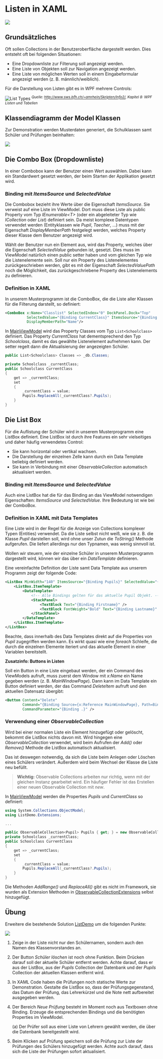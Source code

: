 # Listen in XAML

![](screenshot.png)

## Grundsätzliches

Oft sollen Collections in der Benutzeroberfläche dargestellt werden. Dies entsteht oft bei folgenden
Situationen:

- Eine Dropdownliste zur Filterung soll angezeigt werden.
- Eine Liste von Objekten soll zur Navigation angezeigt werden.
- Eine Liste von möglichen Werten soll in einem Eingabeformular angezeigt werden (z. B. männlich/weiblich).

Für die Darstellung von Listen gibt es in WPF mehrere Controls:

![List Types](ListTypes.png)
*<sup>Quelle: http://www.sws.bfh.ch/~amrhein/Skripten/Info2/, Kapitel 8: WPF Listen und Tabellen</sup>*

## Klassendiagramm der Model Klassen

Zur Demonstration werden Musterdaten generiert, die Schulklassen samt Schüler und Prüfungen
beinhalten:

![](classdiagram.png)

## Die Combo Box (Dropdownliste)

In einer Combobox kann der Benutzer einen Wert auswählen. Dabei kann ein Standardwert gesetzt werden,
der beim Starten der Applikation gesetzt wird.

### Binding mit *ItemsSource* und *SelectedValue*

Die Combobox bezieht ihre Werte über die Eigenschaft *ItemsSource*. Sie verweist auf eine Liste im
ViewModel. Dort muss diese Liste als public Property vom Typ *IEnumerable&lt;T&gt;* (oder ein
abgeleiteter Typ wie *ICollection* oder *List*) definiert sein. Da meist komplexe Datentypen
verwendet werden
(Entityklassen wie *Pupil*, *Taecher*, ...) muss mit der Eigenschaft *DisplayMemberPath* festgelegt
werden, welches Property dieser Klasse dem Benutzer angezeigt wird.

Wählt der Benutzer nun ein Element aus, wird das Property, welches über die Eigenschaft
*SelectedValue* gebunden ist, gesetzt. Dies muss im ViewModel natürlich einen public setter haben
und vom gleichen Typ wie die Listenelemente sein. Soll nur ein Property des Listenelementes
zurückgeschrieben werden, gibt es mit der Eigenschaft *SelectedValuePath* noch die Möglichkeit,
das zurückgeschriebene Property des Listenelements zu definieren.

### Definition in XAML

In unserem Musterprogramm ist die ComboBox, die die Liste aller Klassen für die Filterung darstellt,
so definiert:

```xml
<ComboBox x:Name="Classlist" SelectedIndex="0" DockPanel.Dock="Top"
          SelectedValue="{Binding CurrentClass}" ItemsSource="{Binding Classes}"
          DisplayMemberPath="Name"/>
```

In [MainViewModel](ListDemo/ViewModels/MainViewModel.cs) wird das Property Classes vom Typ
`List<Schoolclass>` definiert. Das Property *CurrentClass* hat dementsprechend den Typ *Schoolclass*,
damit es das gewählte Listenelement aufnehmen kann. Der setter regelt dann die Aktualisierung der
angezeigten Schüler.

```c#
public List<Schoolclass> Classes => _db.Classes;

private Schoolclass _currentClass;
public Schoolclass CurrentClass
{
    get => _currentClass;
    set
    {
        _currentClass = value;
        Pupils.ReplaceAll(_currentClass?.Pupils);
    }
}
```

## Die List Box

Für die Auflistung der Schüler wird in unserem Musterprogramm eine ListBox definiert. Eine ListBox
ist durch ihre Features ein sehr vielseitiges und daher häufig verwendetes Control:

- Sie kann horizontal oder vertikal wachsen.
- Die Darstellung der einzelnen Zelle kann durch ein Data Template beliebig definiert werden.
- Sie kann in Verbindung mit einer *ObservableCollection* automatisch aktualisiert werden.

### Binding mit *ItemsSource* und *SelectedValue*

Auch eine ListBox hat die für das Binding an das ViewModel notwendigen Eigenschaften: *ItemsSource*
und *SelectedValue*. Ihre Bedeutung ist wie bei der ComboBox.

### Definition in XAML mit Data Templates

Eine Liste wird in der Regel für die Anzeige von Collections komplexer Typen (Entities) verwendet.
Da die Liste selbst nicht weiß, wie sie z. B. die Klasse *Pupil* darstellen soll, wird ohne unser
Zutun die *ToString()* Methode aufgerufen. Die liefert allerdings nur den Typnamen, was wenig sinnvoll
ist.

Wollen wir steuern, wie der einzelne Schüler in unserem Musterprogramm dargestellt wird, können wir
das über ein *DataTemplate* definieren.

Eine vereinfachte Definition der Liste samt Data Template aus unserem Programm zeigt der folgende
Code:

```xml
<ListBox MinWidth="140" ItemsSource="{Binding Pupils}" SelectedValue="{Binding CurrentPupil}">
    <ListBox.ItemTemplate>
        <DataTemplate>
            <!-- Alle Bindings gelten für das aktuelle Pupil Objekt. -->
            <StackPanel>
                <TextBlock Text="{Binding Firstname}" />
                <TextBlock FontWeight="Bold" Text="{Binding Lastname}" />
            </StackPanel>
        </DataTemplate>
    </ListBox.ItemTemplate>
</ListBox>
```

Beachte, dass innerhalb des Data Templates direkt auf die Properties von *Pupil* zugegriffen werden
kann. Es wirkt quasi wie eine *foreach* Schleife, die durch die einzelnen Elemente iteriert und das
aktuelle Element in einer Variablen bereitstellt.

**Zusatzinfo: Buttons in Listen**

Soll ein Button in eine Liste eingebaut werden, der ein Command des ViewModels aufruft,
muss zuerst dem Window mit *x:Name* ein Name gegeben werden (z. B. *MainWindowPage*). Dann kann im Data
Template ein Button definiert werden, der das Command *DeleteItem* aufruft und den aktuellen Datensatz
übergibt:

```xml
<Button Content="Delete"
        Command="{Binding Source={x:Reference MainWindowPage}, Path=BindingContext.DeleteItem}"
        CommandParameter="{Binding .}" />
```

### Verwendung einer *ObservableCollection*

Wird bei einer normalen Liste ein Element hinzugefügt oder gelöscht, bekommt die ListBox nichts
davon mit. Wird hingegen eine *ObservableCollection* verwendet, wird beim Aufrufen der *Add()* oder
*Remove()* Methode die ListBox automatisch aktualisiert.

Das ist deswegen notwendig, da sich die Liste beim Anlegen oder Löschen eines Schülers verändert.
Außerdem wird beim Wechsel der Klasse die Liste neu befüllt.

> **Wichtig:** Observable Collections arbeiten nur richtig, wenn mit der gleichen Instanz gearbeitet
> wird. Ein häufiger Fehler ist das Erstellen einer neuen Observable Collection mit *new*.

In [MainViewModel](ListDemo/ViewModels/MainViewModel.cs) werden die Properties *Pupils* und
*CurrentClass* so definiert:

```c#
using System.Collections.ObjectModel;
using ListDemo.Extensions;

...

public ObservableCollection<Pupil> Pupils { get; } = new ObservableCollection<Pupil>();
private Schoolclass _currentClass;
public Schoolclass CurrentClass
{
    get => _currentClass;
    set
    {
        _currentClass = value;
        Pupils.ReplaceAll(_currentClass?.Pupils);
    }
}
```

Die Methoden *AddRange()* und *ReplaceAll()* gibt es nicht im Framework, sie wurden als Extension
Methoden in [ObservableCollectionExtensions](ListDemo/Extensions/ObservableCollectionExtensions.cs)
selbst hinzugefügt.

## Übung

Erweitere die bestehende Solution [ListDemo](ListDemo/ListDemo.sln) um die folgenden Punkte:

![](angabe.png)

1. Zeige in der Liste nicht nur den Schülernamen, sondern auch den Namen des Klassenvorstandes an.
2. Der Button *Schüler löschen* ist noch ohne Funktion. Beim Drücken darauf soll der aktuelle Schüler
   entfernt werden. Achte darauf, dass er aus der ListBox, aus der *Pupils* Collection der Datenbank
   und der *Pupils* Collection der aktuellen Klassen entfernt wird.
3. In XAML Code haben die Prüfungen noch statische Werte zur Demonstration. Gestalte die ListBox
   so, dass der Prüfungsgegenstand, das Datum der Prüfung, das Lehrerkürzel und die Note nett
   aufbereitet ausgegeben werden.
4. Der Bereich *Neue Prüfung* besteht im Moment noch aus Textboxen ohne Binding. Erzeuge die
   entsprechenden Bindings und die benötigten Properties im ViewModel.

   (a) Der Prüfer soll aus einer Liste von Lehrern gewählt werden, die über die Datenbank
   bereitgestellt wird.
5. Beim Klicken auf Prüfung speichern soll die Prüfung zur Liste der Prüfungen des Schülers
   hinzugefügt werden. Achte auch darauf, dass sich die Liste der Prüfungen sofort aktualisiert.
